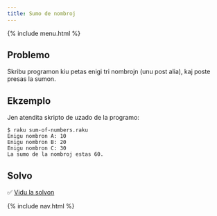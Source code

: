 ```yaml
---
title: Sumo de nombroj
---
```


{% include menu.html %}

## Problemo

Skribu programon kiu petas enigi tri nombrojn (unu post alia), kaj poste presas la sumon.

## Ekzemplo

Jen atendita skripto de uzado de la programo:

```console
$ raku sum-of-numbers.raku
Enigu nombron A: 10
Enigu nombron B: 20
Enigu nombron C: 30
La sumo de la nombroj estas 60.
```

## Solvo

✅ [Vidu la solvon](solution)

{% include nav.html %}